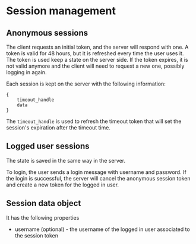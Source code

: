 # Session management

## Anonymous sessions

The client requests an initial token, and the server will respond with one.
A token is valid for 48 hours, but it is refreshed every time the user uses it.
The token is used keep a state on the server side.
If the token expires, it is not valid anymore and the client will need to request a new one, possibly logging in again.

Each session is kept on the server with the following information:

```
{
    timeout_handle
    data
}
```

The `timeout_handle` is used to refresh the timeout token that will set the session's expiration after the timeout time.

## Logged user sessions

The state is saved in the same way in the server.

To login, the user sends a login message with username and password. If the login is successful, the server will cancel the anonymous session token and create a new token for the logged in user.

## Session data object

It has the following properties

* username (optional) - the username of the logged in user associated to the session token